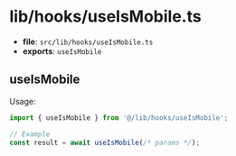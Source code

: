# lib/hooks/useIsMobile.ts

- **file**: `src/lib/hooks/useIsMobile.ts`
- **exports**: `useIsMobile`

## useIsMobile

Usage:

```ts
import { useIsMobile } from '@/lib/hooks/useIsMobile';

// Example
const result = await useIsMobile(/* params */);
```
